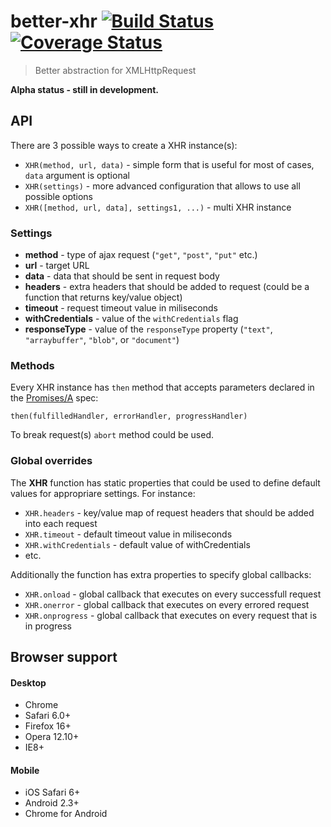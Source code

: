 better-xhr [![Build Status][travis-image]][travis-url] [![Coverage Status][coveralls-image]][coveralls-url]
=========================
> Better abstraction for XMLHttpRequest

__Alpha status - still in development.__

## API
There are 3 possible ways to create a XHR instance(s):

* `XHR(method, url, data)` - simple form that is useful for most of cases, `data` argument is optional
* `XHR(settings)` - more advanced configuration that allows to use all possible options
* `XHR([method, url, data], settings1, ...)` - multi XHR instance

### Settings
* **method** - type of ajax request (`"get"`, `"post"`, `"put"` etc.)
* **url** - target URL
* **data** - data that should be sent in request body
* **headers** - extra headers that should be added to request (could be a function that returns key/value object)
* **timeout** - request timeout value in miliseconds
* **withCredentials** - value of the `withCredentials` flag
* **responseType** - value of the `responseType` property (`"text"`, `"arraybuffer"`, `"blob"`, or `"document"`)

### Methods
Every XHR instance has `then` method that accepts parameters declared in the [Promises/A](http://wiki.commonjs.org/wiki/Promises/A) spec:

    then(fulfilledHandler, errorHandler, progressHandler)

To break request(s) `abort` method could be used.

### Global overrides
The **XHR** function has static properties that could be used to define default values for appropriare settings. For instance:

* `XHR.headers` - key/value map of request headers that should be added into each request
* `XHR.timeout` - default timeout value in miliseconds
* `XHR.withCredentials` - default value of withCredentials
* etc.

Additionally the function has extra properties to specify global callbacks:

* `XHR.onload` - global callback that executes on every successfull request
* `XHR.onerror` - global callback that executes on every errored request
* `XHR.onprogress` - global callback that executes on every request that is in progress

## Browser support
#### Desktop
* Chrome
* Safari 6.0+
* Firefox 16+
* Opera 12.10+
* IE8+

#### Mobile
* iOS Safari 6+
* Android 2.3+
* Chrome for Android

[travis-url]: http://travis-ci.org/chemerisuk/better-xhr
[travis-image]: https://api.travis-ci.org/chemerisuk/better-xhr.png?branch=master

[coveralls-url]: https://coveralls.io/r/chemerisuk/better-xhr
[coveralls-image]: https://coveralls.io/repos/chemerisuk/better-xhr/badge.png?branch=master

